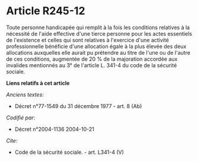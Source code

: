 # Article R245-12

Toute personne handicapée qui remplit à la fois les conditions relatives à la nécessité de l'aide effective d'une tierce
personne pour les actes essentiels de l'existence et celles qui sont relatives à l'exercice d'une activité professionnelle
bénéficie d'une allocation égale à la plus élevée des deux allocations auxquelles elle aurait pu prétendre au titre de l'une
ou de l'autre de ces conditions, augmentée de 20 % de la majoration accordée aux invalides mentionnés au 3° de l'article L.
341-4 du code de la sécurité sociale.

**Liens relatifs à cet article**

_Anciens textes_:

  - Décret n°77-1549 du 31 décembre 1977 - art. 8 (Ab)

_Codifié par_:

  - Décret n°2004-1136 2004-10-21

_Cite_:

  - Code de la sécurité sociale. - art. L341-4 (V)
